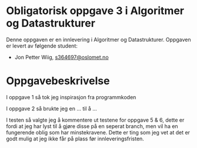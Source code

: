 # Obligatorisk oppgave 3 i Algoritmer og Datastrukturer

Denne oppgaven er en innlevering i Algoritmer og Datastrukturer. 
Oppgaven er levert av følgende student:
* Jon Petter Wiig, s364697@oslomet.no


# Oppgavebeskrivelse

I oppgave 1 så tok jeg inspirasjon fra programmkoden

I oppgave 2 så brukte jeg en ... til å ...

I testen så valgte jeg å kommentere ut testene for oppgave 5 & 6, dette er fordi at jeg har lyst til å gjøre disse på en seperat branch, men vil ha en fungerende oblig som har minstekravene. Dette er ting som jeg vet at det er godt mulig at jeg ikke får på plass før innleveringsfristen. 